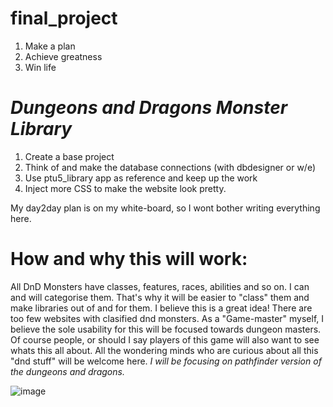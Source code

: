 # final_project

1. Make a plan
2. Achieve greatness
3. Win life

# <h1><b><i>Dungeons and Dragons Monster Library</i></b></h1>

1. Create a base project
2. Think of and make the database connections (with dbdesigner or w/e)
3. Use ptu5_library app as reference and keep up the work
4. Inject more CSS to make the website look pretty.

My day2day plan is on my white-board, so I wont bother writing everything here.

# How and why this will work:
All DnD Monsters have classes, features, races, abilities and so on. I can and will categorise them. That's why it will be easier to "class" them and make libraries out of and for them. I believe this is a great idea! There are too few websites with clasified dnd monsters. As a "Game-master" myself, I believe the sole usability for this will be focused towards dungeon masters. Of course people, or should I say players of this game will also want to see whats this all about. All the wondering minds who are curious about all this "dnd stuff" will be welcome here. <i>I will be focusing on pathfinder version of the dungeons and dragons.</i>

![image](https://user-images.githubusercontent.com/66268230/205643433-3db38517-a15a-4b26-83f9-42c2480c7b1f.png)
